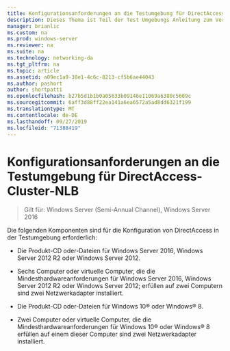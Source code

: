 ```yaml
---
title: Konfigurationsanforderungen an die Testumgebung für DirectAccess-Cluster-NLB
description: Dieses Thema ist Teil der Test Umgebungs Anleitung zum Veranschaulichen von DirectAccess in einem Cluster mit Windows NLB für Windows Server 2016.
manager: brianlic
ms.custom: na
ms.prod: windows-server
ms.reviewer: na
ms.suite: na
ms.technology: networking-da
ms.tgt_pltfrm: na
ms.topic: article
ms.assetid: a09ec1a9-38e1-4c6c-8213-cf5b6ae44043
ms.author: pashort
author: shortpatti
ms.openlocfilehash: b27b5d1b1b0a05633b09146e11069a6380c5609c
ms.sourcegitcommit: 6aff3d88ff22ea141a6ea6572a5ad8dd6321f199
ms.translationtype: MT
ms.contentlocale: de-DE
ms.lasthandoff: 09/27/2019
ms.locfileid: "71388419"
---
```

# <a name="directaccess-cluster-nlb-test-lab-configuration-requirements"></a>Konfigurationsanforderungen an die Testumgebung für DirectAccess-Cluster-NLB

>Gilt für: Windows Server (Semi-Annual Channel), Windows Server 2016

Die folgenden Komponenten sind für die Konfiguration von DirectAccess in der Testumgebung erforderlich:  
  
-   Die Produkt-CD oder-Dateien für Windows Server 2016, Windows Server 2012 R2 oder Windows Server 2012.  
  
-   Sechs Computer oder virtuelle Computer, die die Mindesthardwareanforderungen für Windows Server 2016, Windows Server 2012 R2 oder Windows Server 2012; erfüllen auf zwei Computern sind zwei Netzwerkadapter installiert.  
  
-   Die Produkt-CD oder-Dateien für Windows 10&reg; oder Windows&reg; 8.  
  
-   Zwei Computer oder virtuelle Computer, die die Mindesthardwareanforderungen für Windows 10&reg; oder Windows&reg; 8 erfüllen auf einem dieser Computer sind zwei Netzwerkadapter installiert.
